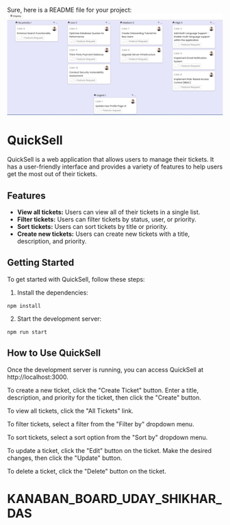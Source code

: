 Sure, here is a README file for your project:
![Landing-Page](/image.png)



# QuickSell

QuickSell is a web application that allows users to manage their tickets. It has a user-friendly interface and provides a variety of features to help users get the most out of their tickets.

## Features

* **View all tickets:** Users can view all of their tickets in a single list.
* **Filter tickets:** Users can filter tickets by status, user, or priority.
* **Sort tickets:** Users can sort tickets by title or priority.
* **Create new tickets:** Users can create new tickets with a title, description, and priority.


## Getting Started

To get started with QuickSell, follow these steps:



1. Install the dependencies:
```
npm install
```
2. Start the development server:
```
npm run start
```

## How to Use QuickSell

Once the development server is running, you can access QuickSell at http://localhost:3000.

To create a new ticket, click the "Create Ticket" button. Enter a title, description, and priority for the ticket, then click the "Create" button.

To view all tickets, click the "All Tickets" link.

To filter tickets, select a filter from the "Filter by" dropdown menu.

To sort tickets, select a sort option from the "Sort by" dropdown menu.

To update a ticket, click the "Edit" button on the ticket. Make the desired changes, then click the "Update" button.

To delete a ticket, click the "Delete" button on the ticket.

# KANABAN_BOARD_UDAY_SHIKHAR_DAS
